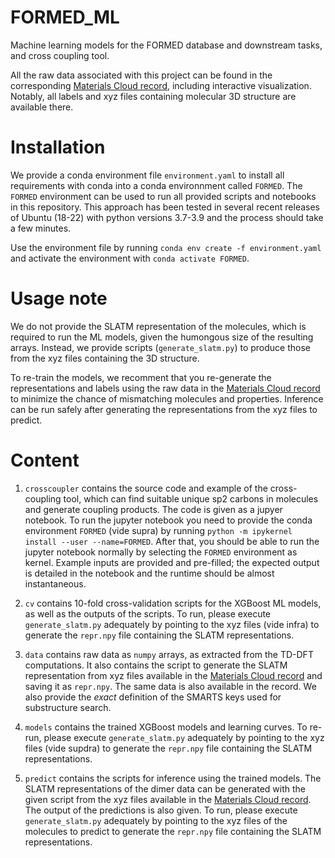 # FORMED_ML

Machine learning models for the FORMED database and downstream tasks, and cross coupling tool.

All the raw data associated with this project can be found in the corresponding [Materials Cloud record](https://doi.org/10.24435/materialscloud:j6-e2), including interactive visualization. Notably, all labels and xyz files containing molecular 3D structure are available there.

# Installation

We provide a conda environment file `environment.yaml` to install all requirements with conda into a conda environnment called `FORMED`. The `FORMED` environment can be used to run all provided scripts and notebooks in this repository. This approach has been tested in several recent releases of Ubuntu (18-22) with python versions 3.7-3.9 and the process should take a few minutes.

Use the environment file by running `conda env create -f environment.yaml` and activate the environment with `conda activate FORMED`. 

# Usage note

We do not provide the SLATM representation of the molecules, which is required to run the ML models, given the humongous size of the resulting arrays. Instead, we provide scripts (`generate_slatm.py`) to produce those from the xyz files containing the 3D structure. 

To re-train the models, we recomment that you re-generate the representations and labels using the raw data in the [Materials Cloud record](https://doi.org/10.24435/materialscloud:j6-e2) to minimize the chance of mismatching molecules and properties. Inference can be run safely after generating the representations from the xyz files to predict. 

# Content

1. `crosscoupler` contains the source code and example of the cross-coupling tool, which can find suitable unique sp2 carbons in molecules and generate coupling products. The code is given as a jupyer notebook. To run the jupyter notebook you need to provide the conda environment `FORMED` (vide supra) by running `python -m ipykernel install --user --name=FORMED`. After that, you should be able to run the jupyter notebook normally by selecting the `FORMED` environment as kernel. Example inputs are provided and pre-filled; the expected output is detailed in the notebook and the runtime should be almost instantaneous.

2. `cv` contains 10-fold cross-validation scripts for the XGBoost ML models, as well as the outputs of the scripts. To run, please execute `generate_slatm.py` adequately by pointing to the xyz files (vide infra) to generate the `repr.npy` file containing the SLATM representations.

3. `data` contains raw data as `numpy` arrays, as extracted from the TD-DFT computations. It also contains the script to generate the SLATM representation from xyz files available in the [Materials Cloud record](https://doi.org/10.24435/materialscloud:j6-e2) and saving it as `repr.npy`. The same data is also available in the record. We also provide the *exact* definition of the SMARTS keys used for substructure search.

4. `models` contains the trained XGBoost models and learning curves. To re-run, please execute `generate_slatm.py` adequately by pointing to the xyz files (vide supdra) to generate the `repr.npy` file containing the SLATM representations.

5. `predict` contains the scripts for inference using the trained models. The SLATM representations of the dimer data can be generated with the given script from the xyz files available in the [Materials Cloud record](https://doi.org/10.24435/materialscloud:j6-e2). The output of the predictions is also given. To run, please execute `generate_slatm.py` adequately by pointing to the xyz files of the molecules to predict to generate the `repr.npy` file containing the SLATM representations.
